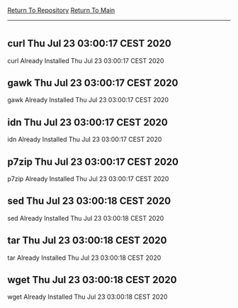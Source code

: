 [Return To Repository](https://github.com/bast69/piholeparser/)
[Return To Main](https://github.com/bast69/piholeparser/blob/master/RecentRunLogs/Mainlog.md)
____________________________________
# 
## curl Thu Jul 23 03:00:17 CEST 2020
curl Already Installed Thu Jul 23 03:00:17 CEST 2020
## gawk Thu Jul 23 03:00:17 CEST 2020
gawk Already Installed Thu Jul 23 03:00:17 CEST 2020
## idn Thu Jul 23 03:00:17 CEST 2020
idn Already Installed Thu Jul 23 03:00:17 CEST 2020
## p7zip Thu Jul 23 03:00:17 CEST 2020
p7zip Already Installed Thu Jul 23 03:00:17 CEST 2020
## sed Thu Jul 23 03:00:18 CEST 2020
sed Already Installed Thu Jul 23 03:00:18 CEST 2020
## tar Thu Jul 23 03:00:18 CEST 2020
tar Already Installed Thu Jul 23 03:00:18 CEST 2020
## wget Thu Jul 23 03:00:18 CEST 2020
wget Already Installed Thu Jul 23 03:00:18 CEST 2020

